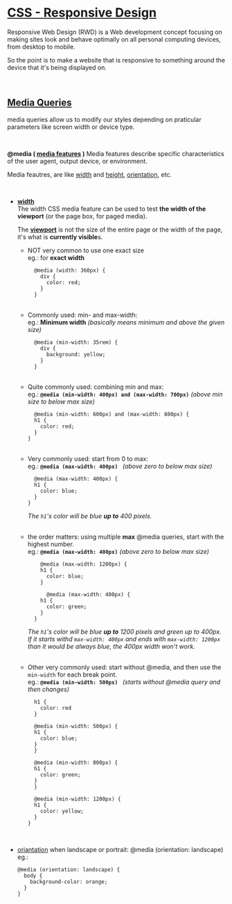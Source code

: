 # [CSS - Responsive Design](https://developer.mozilla.org/en-US/docs/Glossary/Responsive_web_design)
Responsive Web Design (RWD) is a Web development concept focusing on making sites look and behave optimally on all personal computing devices, from desktop to mobile.  

So the point is to make a website that is responsive to something around the device that it's being displayed on.

<br>

## [Media Queries](https://developer.mozilla.org/en-US/docs/Web/CSS/Media_Queries/Using_media_queries)
media queries allow us to modify our styles depending on  praticular parameters like screen width or device type.

<br>

**@media ( [media features](https://developer.mozilla.org/en-US/docs/Web/CSS/Media_Queries/Using_media_queries#media_features) )**
  Media features describe specific characteristics of the user agent, output device, or environment.    

  Media feautres, are like [width](https://developer.mozilla.org/en-US/docs/Web/CSS/@media/width) and [height](https://developer.mozilla.org/en-US/docs/Web/CSS/@media/height), [orientation](https://developer.mozilla.org/en-US/docs/Web/CSS/@media/orientation), etc.

<br>

- **[width](https://developer.mozilla.org/en-US/docs/Web/CSS/@media/orientation)**   
  The width CSS media feature can be used to test **the width of the viewport** (or the page box, for paged media).   

    The **[viewport](https://developer.mozilla.org/en-US/docs/Glossary/Viewport)** is not the size of the entire page or the width of the page, it's what is **currently visible**s.


  - NOT very common to use one exact size   
    eg.: for **exact width** 
    ```
      @media (width: 360px) {
        div {
          color: red;
        }
      }
    ```

  <br>

  - Commonly used: min- and max-width:  
    eg.: **Minimum width** *(basically means minimum and above the given size)*
    ```
      @media (min-width: 35rem) {
        div {
          background: yellow;
        }
      }
    ```

  <br>

  - Quite commonly used: combining min and max:   
  eg.: **`@media (min-width: 400px) and (max-width: 700px)`** *(above min size to below max size)*
    ```
      @media (min-width: 600px) and (max-width: 800px) {
      h1 {
        color: red;
      }
    }
    ```
  
  <br>

  - Very commonly used: start from 0 to max:   
  eg.: **`@media (max-width: 400px)
  `** *(above zero to below max size)*
    ```
      @media (max-width: 400px) {
      h1 {
        color: blue;
      }
    }
    ```
    *The `h1`'s color will be blue **up to** 400 pixels.*

  <br>

  - the order matters: using multiple __max__ @media queries, start with the highest number.   
      eg.: **`@media (max-width: 400px)`** *(above zero to below max size)*

    ```
        @media (max-width: 1200px) {
        h1 {
          color: blue;
        }

          @media (max-width: 400px) {
        h1 {
          color: green;
        }
      }
    ```
    *The `h1`'s color will be blue **up to** 1200 pixels and green up to 400px. If it starts withd `max-width: 400px` and ends with `max-width: 1200px` than it would be always blue, the 400px width won't work.*

  <br>

  - Other very commonly used: start without @media, and then use the `min-width` for each break point.   
        eg.: **`@media (min-width: 500px)
    `** *(starts without @media query and then changes)*
      ```
        h1 {
          color: red
        }

        @media (min-width: 500px) {
        h1 {
          color: blue;
        }
        }

        @media (min-width: 800px) {
        h1 {
          color: green;
        }
        }

        @media (min-width: 1200px) {
        h1 {
          color: yellow;
        }
      }
      ```

  <br>

 - [oriantation](https://developer.mozilla.org/en-US/docs/Web/CSS/@media/orientation#css)
   when landscape or portrait: @media (orientation: landscape)     
    eg.:

    ```
    @media (orientation: landscape) {
      body {
        background-color: orange;
      }
    }
    ```
